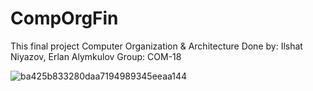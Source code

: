 # CompOrgFin <br>
This final project Computer Organization & Architecture
Done by: Ilshat Niyazov, Erlan Alymkulov
Group: COM-18

![ba425b833280daa7194989345eeaa144](https://user-images.githubusercontent.com/39675003/117410652-889bbc80-af34-11eb-8815-23a329f68377.png)
